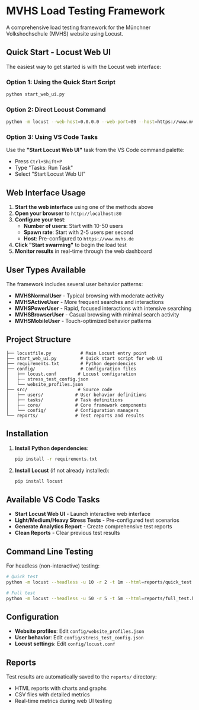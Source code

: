 # MVHS Load Testing Framework

A comprehensive load testing framework for the Münchner Volkshochschule (MVHS) website using Locust.

## Quick Start - Locust Web UI

The easiest way to get started is with the Locust web interface:

### Option 1: Using the Quick Start Script
```bash
python start_web_ui.py
```

### Option 2: Direct Locust Command
```bash
python -m locust --web-host=0.0.0.0 --web-port=80 --host=https://www.mvhs.de
```

### Option 3: Using VS Code Tasks
Use the **"Start Locust Web UI"** task from the VS Code command palette:
- Press `Ctrl+Shift+P` 
- Type "Tasks: Run Task"
- Select "Start Locust Web UI"

## Web Interface Usage

1. **Start the web interface** using one of the methods above
2. **Open your browser** to `http://localhost:80`
3. **Configure your test**:
   - **Number of users**: Start with 10-50 users
   - **Spawn rate**: Start with 2-5 users per second
   - **Host**: Pre-configured to `https://www.mvhs.de`
4. **Click "Start swarming"** to begin the load test
5. **Monitor results** in real-time through the web dashboard

## User Types Available

The framework includes several user behavior patterns:

- **MVHSNormalUser** - Typical browsing with moderate activity
- **MVHSActiveUser** - More frequent searches and interactions  
- **MVHSPowerUser** - Rapid, focused interactions with intensive searching
- **MVHSBrowserUser** - Casual browsing with minimal search activity
- **MVHSMobileUser** - Touch-optimized behavior patterns

## Project Structure

```
├── locustfile.py           # Main Locust entry point
├── start_web_ui.py         # Quick start script for web UI
├── requirements.txt        # Python dependencies
├── config/                 # Configuration files
│   ├── locust.conf        # Locust configuration
│   ├── stress_test_config.json
│   └── website_profiles.json
├── src/                   # Source code
│   ├── users/            # User behavior definitions
│   ├── tasks/            # Task definitions
│   ├── core/             # Core framework components
│   └── config/           # Configuration managers
└── reports/              # Test reports and results
```

## Installation

1. **Install Python dependencies**:
   ```bash
   pip install -r requirements.txt
   ```

2. **Install Locust** (if not already installed):
   ```bash
   pip install locust
   ```

## Available VS Code Tasks

- **Start Locust Web UI** - Launch interactive web interface
- **Light/Medium/Heavy Stress Tests** - Pre-configured test scenarios
- **Generate Analytics Report** - Create comprehensive test reports
- **Clean Reports** - Clear previous test results

## Command Line Testing

For headless (non-interactive) testing:

```bash
# Quick test
python -m locust --headless -u 10 -r 2 -t 1m --html=reports/quick_test.html

# Full test  
python -m locust --headless -u 50 -r 5 -t 5m --html=reports/full_test.html
```

## Configuration

- **Website profiles**: Edit `config/website_profiles.json`
- **User behavior**: Edit `config/stress_test_config.json`
- **Locust settings**: Edit `config/locust.conf`

## Reports

Test results are automatically saved to the `reports/` directory:
- HTML reports with charts and graphs
- CSV files with detailed metrics
- Real-time metrics during web UI testing
